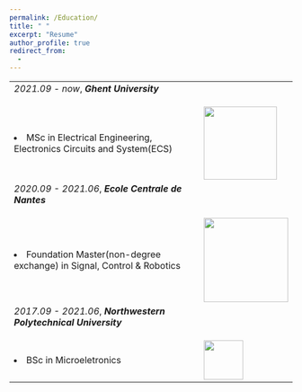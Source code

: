```yaml
---
permalink: /Education/
title: " "
excerpt: "Resume"
author_profile: true
redirect_from: 
  - 
---
```


| | |
|---|---|
| *2021.09 - now*, ***Ghent University***<br> <ul>
  <li> MSc in Electrical Engineering, Electronics Circuits and System(ECS) </li> </ul> | <img src="https://styleguide.ugent.be/files/uploads/logo_UGent_EN_RGB_2400_kleur_witbg.png" width="130"> |
| *2020.09 - 2021.06*, ***Ecole Centrale de Nantes***<br> <ul>
  <li> Foundation Master(non-degree exchange) in Signal, Control & Robotics </li> </ul> | <img src="https://upload.wikimedia.org/wikipedia/fr/c/c0/Logo_ECN.svg" width="150"> |
| *2017.09 - 2021.06*, ***Northwestern Polytechnical University***<br> <ul>
  <li> BSc in Microeletronics </li> </ul> | <img src="https://upload.wikimedia.org/wikipedia/zh/thumb/a/ac/Northwestern_Polytechnical_University_badge.svg/320px-Northwestern_Polytechnical_University_badge.svg.png?1679150883585" width="70"> |






<!-- 
<base target = "_parent" />
<embed src="../assets/Xiaoke_Wang_Resume.pdf" target="_blank" width="800px" height="2100px" /> -->
